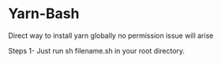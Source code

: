 # Yarn-Bash
Direct way to install yarn globally no permission issue will arise

Steps
1- Just run sh filename.sh in your root directory.
